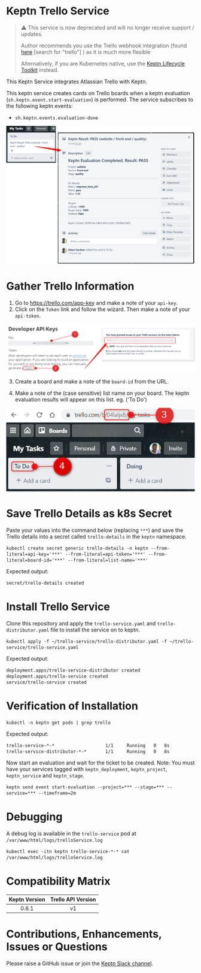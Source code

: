 # Keptn Trello Service

> :warning: This service is now deprecated and will no longer receive support / updates.
> 
> Author recommends you use the Trello webhook integration (found [here](https://keptn.sh/docs/integrations/) [search for "trello"] ) as it is much more flexible
>
> Alternatively, if you are Kubernetes native, use the [Keptn Lifecycle Toolkit](https://lifecycle.keptn.sh) instead.


This Keptn Service integrates Atlassian Trello with Keptn.

This keptn service creates cards on Trello boards when a keptn evaluation (`sh.keptn.event.start-evaluation`) is performed. The service subscribes to the following keptn events:

* `sh.keptn.events.evaluation-done`

![trello overview](assets/trello-service-1.png)

# Gather Trello Information

1. Go to https://trello.com/app-key and make a note of your `api-key`.
2. Click on the `Token` link and follow the wizard. Then make a note of your `api-token`.

![trello keys](assets/trello-service-2.png)

3. Create a board and make a note of the `board-id` from the URL.

4. Make a note of the (case sensitive) list name on your board. The keptn evaluation results will appear on this list.
eg. ('To Do')

![trello board details](assets/trello-service-3.png)

# Save Trello Details as k8s Secret
Paste your values into the command below (replacing `***`) and save the Trello details into a secret called `trello-details` in the `keptn` namespace.

```
kubectl create secret generic trello-details -n keptn --from-literal=api-key='***' --from-literal=api-token='***' --from-literal=board-id='***' --from-literal=list-name='***'
```

Expected output:

```
secret/trello-details created
```

# Install Trello Service
Clone this repository and apply the `trello-service.yaml` and `trello-distributor.yaml` file to install the service on to keptn.

```
kubectl apply -f ~/trello-service/trello-distributor.yaml -f ~/trello-service/trello-service.yaml
```

Expected output:

```
deployment.apps/trello-service-distributor created
deployment.apps/trello-service created
service/trello-service created
```

# Verification of Installation
```
kubectl -n keptn get pods | grep trello
```

Expected output:

```
trello-service-*-*                   1/1     Running   0   8s
trello-service-distributor-*-*       1/1     Running   0   8s
```

Now start an evaluation and wait for the ticket to be created.
Note: You must have your services tagged with `keptn_deployment`, `keptn_project`, `keptn_service` and `keptn_stage`.

```
keptn send event start-evaluation --project=*** --stage=*** --service=*** --timeframe=2m
```

# Debugging
A debug log is available in the `trello-service` pod at `/var/www/html/logs/trelloService.log`

```
kubectl exec -itn keptn trello-service-*-* cat /var/www/html/logs/trelloService.log
```

# Compatibility Matrix

| Keptn Version    | Trello API Version |
|:----------------:|:----------------------:|
|     0.6.1        |            v1          |

# Contributions, Enhancements, Issues or Questions
Please raise a GitHub issue or join the [Keptn Slack channel](https://join.slack.com/t/keptn/shared_invite/enQtNTUxMTQ1MzgzMzUxLWMzNmM1NDc4MmE0MmQ0MDgwYzMzMDc4NjM5ODk0ZmFjNTE2YzlkMGE4NGU5MWUxODY1NTBjNjNmNmI1NWQ1NGY).
